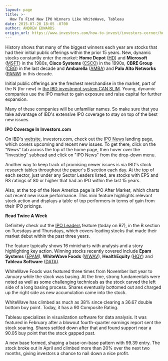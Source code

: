 ```yaml
---
layout: page
title: >-
  How To Find New IPO Winners Like WhiteWave, Tableau
date: 2015-07-20 18:05 -0700
author: ANDREW EDWARDS
origin_url: https://www.investors.com/how-to-invest/investors-corner/how-to-spot-top-new-issues/
---
```


History shows that many of the biggest winners each year are stocks that had their initial public offerings within the prior 15 years. New, dynamic stocks constantly enter the market: **Home Depot** ([HD](https://research.investors.com/quote.aspx?symbol=HD)) and **Microsoft** ([MSFT](https://research.investors.com/quote.aspx?symbol=MSFT)) in the 1980s, **Cisco Systems** ([CSCO](https://research.investors.com/quote.aspx?symbol=CSCO)) in the 1990s, **CBRE Group** ([CBG](https://research.investors.com/quote.aspx?symbol=CBG)) in the last decade and **Ambarella** ([AMBA](https://research.investors.com/quote.aspx?symbol=AMBA)) and **Palo Alto Networks** ([PANW](https://research.investors.com/quote.aspx?symbol=PANW)) in this decade.

Initial public offerings are the freshest merchandise in the market, part of the N (for new) in [the IBD investment system CAN SLIM](http://education.investors.com/courselandingpage.aspx?id=735749&nav=IBDUCourse2). Young, dynamic companies use the IPO market to gain exposure and raise capital for further expansion.

Many of these companies will be unfamiliar names. So make sure that you take advantage of IBD's extensive IPO coverage to stay on top of the best new issues.

**IPO Coverage In Investors.com**

On IBD's [website](https://www.investors.com), investors.com, check out the [IPO News](http://news.investors.com/iponews.htm) landing page, which covers upcoming and recent new issues. To get there, click on the "News" tab across the top of the home page, then hover over the "Investing" subhead and click on "IPO News" from the drop-down menu.

Another way to keep track of promising newer issues is via IBD's stock research tables throughout the paper's B section each day. At the top of each sector, just under any Sector Leaders listed, are stocks with EPS and RS ratings of 80 or higher that had an IPO within the last 15 years.

Also, at the top of the New America page is IPO After Market, which charts out recent new issue performance. This mini feature highlights relevant stock action and displays a table of top performers in terms of gain from their IPO pricings.

**Read Twice A Week**

Definitely check out the [IPO Leaders](http://news.investors.com/investing/ipo-analysis.htm) feature (today on B7), in the B section on Tuesdays and Thursdays, which covers leading stocks that made their market debut within the past three years.

The feature typically shows 16 minicharts with analysis and a story highlighting key action. Winning stocks recently covered include **Epam Systems** ([EPAM](https://research.investors.com/quote.aspx?symbol=EPAM)), **WhiteWave Foods** ([WWAV](https://research.investors.com/quote.aspx?symbol=WWAV)), **HealthEquity** ([HQY](https://research.investors.com/quote.aspx?symbol=HQY)) and **Tableau Software** ([DATA](https://research.investors.com/quote.aspx?symbol=DATA)).

WhiteWave Foods was featured three times from November last year to January while the stock was basing. At the time, strong fundamentals were noted as well as some challenging technicals as the stock carved the left side of a long basing process. Shares eventually bottomed out and charged up the right side as new accumulation came into the stock.

WhiteWave has climbed as much as 38% since clearing a 36.67 double bottom buy point. Today, it has a 90 Composite Rating.

Tableau specializes in visualization software for data analysis. It was featured in February after a blowout fourth-quarter earnings report sent the stock soaring. Shares settled down after that and found support near a 90.05 buy point that the stock gapped past.

A new base formed, shaping a base-on-base pattern with 99.39 entry. The stock broke out in April and climbed more than 20% over the next two months, giving investors a chance to nail down a nice profit.
